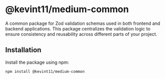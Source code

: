 # @kevint11/medium-common

A common package for Zod validation schemas used in both frontend and backend applications. This package centralizes the validation logic to ensure consistency and reusability across different parts of your project.

## Installation

Install the package using npm:

```sh
npm install @kevint11/medium-common
